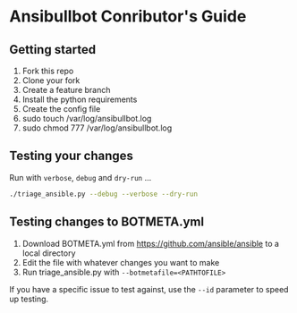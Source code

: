 # Ansibullbot Conributor's Guide

## Getting started

1. Fork this repo
2. Clone your fork
3. Create a feature branch
4. Install the python requirements
5. Create the config file
6. sudo touch /var/log/ansibullbot.log 
7. sudo chmod 777 /var/log/ansibullbot.log

## Testing your changes

Run with `verbose`, `debug` and `dry-run` ...

```bash
./triage_ansible.py --debug --verbose --dry-run
```

## Testing changes to BOTMETA.yml

1. Download BOTMETA.yml from https://github.com/ansible/ansible to a local directory
2. Edit the file with whatever changes you want to make
3. Run triage_ansible.py with `--botmetafile=<PATHTOFILE>`

If you have a specific issue to test against, use the `--id` parameter to speed up testing.
